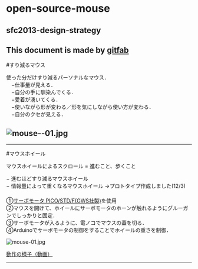 # open-source-mouse
## sfc2013-design-strategy    
This document is made by [gitfab](http://gitfab.org)
---
#すり減るマウス

使った分だけすり減るパーソナルなマウス．<br>
　−仕事量が見える．<br>
　−自分の手に馴染んでくる．<br>
　−愛着が湧いてくる．<br>
　−使いながら形が変わる／形を気にしながら使い方が変わる．<br>
　−自分のクセが見える．<br>

![mouse--01.jpg](https://raw.github.com/ken0324/open-source-mouse/master/gitfab/resources/mouse--01.jpg)
---

---
#マウスホイール

マウスホイールによるスクロール = 進むこと、歩くこと

 − 進むほどすり減るマウスホイール <br>
 − 情報量によって重くなるマウスホイール →プロトタイプ作成しました(12/3)<br>
　<br>
①<a href="http://akizukidenshi.com/catalog/g/gM-01905/">サーボモータ PICO/STD/F(GWS社製)</a>を使用<br>
②マウスを開けて、ホイールにサーボモータのホーンが触れるようにグルーガンでしっかりと固定．<br>
③サーボモータが入るように、電ノコでマウスの蓋を切る．<br>
④Arduinoでサーボモータの制御をすることでホイールの重さを制御．<br>



![mouse-01.jpg](https://raw.github.com/ken0324/open-source-mouse/master/gitfab/resources/mouse-01.jpg)

[動作の様子（動画）](https://raw.github.com/ken0324/open-source-mouse/master/gitfab/resources/IMG_2853.MOV)


---
